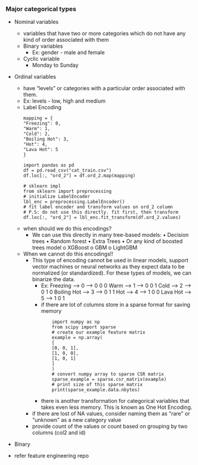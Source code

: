 
### Major categorical types

- Nominal variables
    - variables that have two or more categories which do not
        have any kind of order associated with them
    - Binary variables
        - Ex: gender - male and female
    - Cyclic variable
        - Monday to Sunday
- Ordinal variables
    - have “levels” or categories with a particular
        order associated with them.
    - Ex: levels - low, high and medium
    - Label Encoding
        ```
        mapping = {
        "Freezing": 0,
        "Warm": 1,
        "Cold": 2,
        "Boiling Hot": 3,
        "Hot": 4,
        "Lava Hot": 5
        }

        import pandas as pd
        df = pd.read_csv("cat_train.csv")
        df.loc[:, "ord_2"] = df.ord_2.map(mapping)

        # sklearn impl
        from sklearn import preprocessing
        # initialize LabelEncoder
        lbl_enc = preprocessing.LabelEncoder()
        # fit label encoder and transform values on ord_2 column
        # P.S: do not use this directly. fit first, then transform
        df.loc[:, "ord_2"] = lbl_enc.fit_transform(df.ord_2.values)
        ```
    - when should we do this encodings?
        - We can use this directly in many tree-based models:
        • Decision trees
        • Random forest
        • Extra Trees
        • Or any kind of boosted trees model
            o XGBoost
            o GBM
            o LightGBM
    - When we cannot do this encodings!!
        - This type of encoding cannot be used in linear models, support vector machines or
            neural networks as they expect data to be normalized (or standardized).
            For these types of models, we can binarize the data.
            - Ex:
                Freezing --> 0 --> 0 0 0
                Warm --> 1 --> 0 0 1
                Cold --> 2 --> 0 1 0
                Boiling Hot --> 3 --> 0 1 1
                Hot --> 4 --> 1 0 0
                Lava Hot --> 5 --> 1 0 1
            - if there are lot of columns store in a sparse format for saving memory
                ```
                    import numpy as np
                    from scipy import sparse
                    # create our example feature matrix
                    example = np.array(
                    [
                    [0, 0, 1],
                    [1, 0, 0],
                    [1, 0, 1]
                    ]
                    )
                    # convert numpy array to sparse CSR matrix
                    sparse_example = sparse.csr_matrix(example)
                    # print size of this sparse matrix
                    print(sparse_example.data.nbytes)
                ```
            - there is another transformation for
                categorical variables that takes even less memory. This is known as One Hot
                Encoding.
        - if there are lost of NA values, consider naming them as "rare" or "unknown" as a new category value
        - provide count of the values or count based on grouping by two columns (col2 and id)
- Binary

- refer feature engineering repo